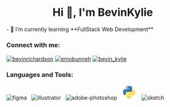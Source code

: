   <h1 align="center">Hi 👋, I'm BevinKylie</h1>
- 🌱 I’m currently learning **FullStack Web Development**

<h3 align="left">Connect with me:</h3>
<p align="left">
<a href="https://linkedin.com/in/bevinrichardson" target="blank"><img align="center" src="https://raw.githubusercontent.com/rahuldkjain/github-profile-readme-generator/master/src/images/icons/Social/linked-in-alt.svg" alt="bevinrichardson" height="30" width="40" /></a>
<a href="https://fb.com/emobunneh" target="blank"><img align="center" src="https://raw.githubusercontent.com/rahuldkjain/github-profile-readme-generator/master/src/images/icons/Social/facebook.svg" alt="emobunneh" height="30" width="40" /></a>
<a href="https://instagram.com/bevin_kylie" target="blank"><img align="center" src="https://raw.githubusercontent.com/rahuldkjain/github-profile-readme-generator/master/src/images/icons/Social/instagram.svg" alt="bevin_kylie" height="30" width="40" /></a>
</p>

<h3 align="left">Languages and Tools:</h3>

<p align="left"> 
 
<img src="https://www.vectorlogo.zone/logos/figma/figma-icon.svg" alt="figma" width="40" height="40"/> &nbsp; <img src="https://www.vectorlogo.zone/logos/adobe_illustrator/adobe_illustrator-icon.svg" alt="illustrator" width="40" height="40"/>  &nbsp; <img src="https://github.com/user-attachments/assets/f51dd573-f495-41aa-8b7f-e33a7efe6cc3" alt="adobe-photoshop" Width="40" height="40"/> &nbsp; <img src="https://raw.githubusercontent.com/devicons/devicon/master/icons/python/python-original.svg" alt="python" width="40" height="40"/> &nbsp; <img src="https://www.vectorlogo.zone/logos/sketchapp/sketchapp-icon.svg" alt="sketch" width="40" height="40"/>
 
</p>

